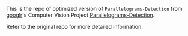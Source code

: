 This is the repo of optimized version of `Parallelograms-Detection` from [googlr](https://github.com/googlr)'s Computer Vision Project [Parallelograms-Detection](https://github.com/googlr/Parallelograms-Detection).

Refer to the original repo for more detailed information.
